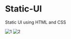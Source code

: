 # Static-UI
Static UI using HTML and CSS

![1](https://user-images.githubusercontent.com/92079968/136770640-a8fb8e88-c78d-4098-ab8b-df539d0a3065.PNG)
![2](https://user-images.githubusercontent.com/92079968/136770658-1d493335-7b64-49e5-beb4-d6c2c3ee0daa.PNG)

